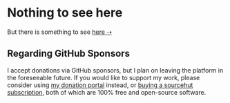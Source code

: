 # Nothing to see here

But there is something to see [here ⇢](https://sr.ht/~sircmpwn)

## Regarding GitHub Sponsors

I accept donations via GitHub sponsors, but I plan on leaving the platform in
the foreseeable future. If you would like to support my work, please consider
using [my donation portal](https://drewdevault.com/donate) instead, or [buying a
sourcehut subscription](https://sourcehut.org), both of which are 100% free and
open-source software.
